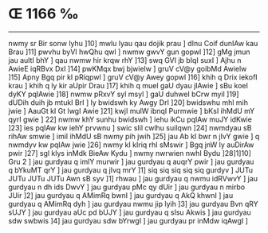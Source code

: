# Œ 1166 ‰
---
nwmy sr Bir sonw lyhu ]10] mwlu lyau qau dojik prau ] dInu Coif dunIAw
kau Brau ]11] pwvhu byVI hwQhu qwl ] nwmw gwvY gun gopwl ]12] gMg
jmun jau aultI bhY ] qau nwmw hir krqw rhY ]13] swq GVI jb bIqI
suxI ] Ajhu n AwieE iqRBvx DxI ]14] pwKMqx bwj bjwielw ] gruV
cV@y goibMd Awielw ]15] Apny Bgq pir kI pRiqpwl ] gruV cV@y Awey
gopwl ]16] khih q Drix iekofI krau ] khih q ly kir aUpir Drau
]17] khih q mueI gaU dyau jIAwie ] sBu koeI dyKY pqIAwie ]18] nwmw
pRxvY syl msyl ] gaU duhweI bCrw myil ]19] dUDih duih jb mtukI BrI
] ly bwidswh ky Awgy DrI ]20] bwidswhu mhl mih jwie ] AauGt kI
Gt lwgI Awie ]21] kwjI mulW ibnqI Purmwie ] bKsI ihMdU mY qyrI gwie
] 22] nwmw khY sunhu bwidswh ] iehu ikCu pqIAw muJY idKwie ]23]
ies pqIAw kw iehY prvwnu ] swic sIil cwlhu suilqwn ]24] nwmdyau
sB rihAw smwie ] imil ihMdU sB nwmy pih jwih ]25] jau Ab kI bwr
n jIvY gwie ] q nwmdyv kw pqIAw jwie ]26] nwmy kI kIriq rhI sMswir
] Bgq jnW ly auDirAw pwir ]27] sgl klys inMdk BieAw Kydu ] nwmy
nwrwien nwhI Bydu ]28]1]10] Gru 2 ] jau gurdyau q imlY murwir ] jau
gurdyau q auqrY pwir ] jau gurdyau q bYkuMT qrY ] jau gurdyau q jIvq mrY
]1] siq siq siq siq siq gurdyv ] JUTu JUTu JUTu JUTu Awn sB syv ]1]
rhwau ] jau gurdyau q nwmu idRVwvY ] jau gurdyau n dh ids DwvY ] jau
gurdyau pMc qy dUir ] jau gurdyau n mirbo JUir ]2] jau gurdyau q AMimRq
bwnI ] jau gurdyau q AkQ khwnI ] jau gurdyau q AMimRq dyh ] jau
gurdyau nwmu jip lyih ]3] jau gurdyau Bvn qRY sUJY ] jau gurdyau aUc pd
bUJY ] jau gurdyau q sIsu Akwis ] jau gurdyau sdw swbwis ]4] jau
gurdyau sdw bYrwgI ] jau gurdyau pr inMdw iqAwgI ]
####
